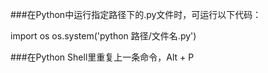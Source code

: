 ###在Python中运行指定路径下的.py文件时，可运行以下代码：

import os
os.system('python 路径/文件名.py')

###在Python Shell里重复上一条命令，Alt + P
